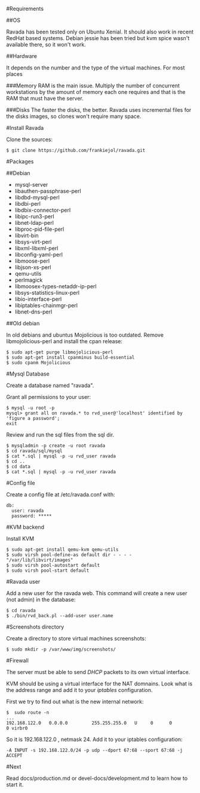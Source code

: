 #Requirements

##OS

Ravada has been tested only on Ubuntu Xenial. It should also work in recent RedHat based
systems. Debian jessie has been tried but kvm spice wasn't available there, so it won't
work.

##Hardware

It depends on the number and the type of the virtual machines. For most places 

###Memory
RAM is
the main issue. Multiply the number of concurrent workstations by the amount of memory
each one requires and that is the RAM that must have the server.

###Disks
The faster the disks, the better. Ravada uses incremental files for the disks images, so
clones won't require many space.


#Install Ravada

Clone the sources:

    $ git clone https://github.com/frankiejol/ravada.git

#Packages

##Debian

- mysql-server
- libauthen-passphrase-perl
- libdbd-mysql-perl
- libdbi-perl
- libdbix-connector-perl
- libipc-run3-perl
- libnet-ldap-perl
- libproc-pid-file-perl
- libvirt-bin
- libsys-virt-perl
- libxml-libxml-perl
- libconfig-yaml-perl
- libmoose-perl
- libjson-xs-perl
- qemu-utils
- perlmagick
- libmoosex-types-netaddr-ip-perl
- libsys-statistics-linux-perl
- libio-interface-perl
- libiptables-chainmgr-perl
- libnet-dns-perl

##Old debian

In old debians and ubuntus Mojolicious is too outdated. Remove libmojolicious-perl and install the cpan release:

    $ sudo apt-get purge libmojolicious-perl
    $ sudo apt-get install cpanminus build-essential
    $ sudo cpanm Mojolicious

#Mysql Database

Create a database named "ravada". 

Grant all permissions to your user:

    $ mysql -u root -p
    mysql> grant all on ravada.* to rvd_user@'localhost' identified by 'figure a password';
    exit

Review and run the sql files from the sql dir.

    $ mysqladmin -p create -u root ravada
    $ cd ravada/sql/mysql
    $ cat *.sql | mysql -p -u rvd_user ravada
    $ cd ..
    $ cd data
    $ cat *.sql | mysql -p -u rvd_user ravada

#Config file

Create a config file at /etc/ravada.conf with:
    
    db:
      user: ravada
      password: *****

#KVM backend

Install KVM 

    $ sudo apt-get install qemu-kvm qemu-utils
    $ sudo virsh pool-define-as default dir - - - - "/var/lib/libvirt/images"
    $ sudo virsh pool-autostart default
    $ sudo virsh pool-start default

#Ravada user

Add a new user for the ravada web. This command will create a new user (not admin) in the database:

    $ cd ravada
    $ ./bin/rvd_back.pl --add-user user.name

#Screenshots directory

Create a directory to store virtual machines screenshots:

    $ sudo mkdir -p /var/www/img/screenshots/

#Firewall

The server must be able to send _DHCP_ packets to its own virtual interface.

KVM should be using a virtual interface for the NAT domnains. Look what is the address range
and add it to your _iptables_ configuration.

First we try to find out what is the new internal network:

    $  sudo route -n
    ...
    192.168.122.0   0.0.0.0         255.255.255.0   U     0      0        0 virbr0

So it is 192.168.122.0 , netmask 24. Add it to your iptables configuration:

    -A INPUT -s 192.168.122.0/24 -p udp --dport 67:68 --sport 67:68 -j ACCEPT

#Next

Read docs/production.md or devel-docs/development.md to learn how to start it.

